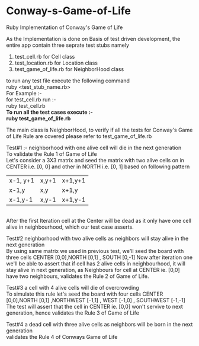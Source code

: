 # Conway-s-Game-of-Life
Ruby Implementation of Conway's Game of Life <br>

As the Implementation is done on Basis of test driven development, the entire app contain three seprate test stubs namely <br>
1. test_cell.rb for Cell class <br>
2. test_location.rb for Location class <br>
3. test_game_of_life.rb for NeighborHood class <br>

to run any test file execute the following command <br>
ruby <test_stub_name.rb> <br>
For Example :- <br>
  for test_cell.rb run :- <br>
    ruby test_cell.rb <br>
<b>To run all the test cases execute :- <br> ruby test_game_of_life.rb</b>

The main class is NeighborHood, to verify if all the tests for Conway's Game of Life Rule are covered please refer to test_game_of_life.rb <br>

Test#1 :- neighborhood with one alive cell will die in the next generation <br>
To validate the Rule 1 of Game of Life <br>
Let's consider a 3X3 matrix and seed the matrix with two alive cells on in CENTER i.e. [0, 0] and other in NORTH i.e. [0, 1] based on following pattern <br>
<table>
<tr>
<td>
x-1, y+1
</td>
<td>
x,y+1
</td>
<td>
x+1,y+1
</td>
</tr>
<tr>
<td>
x-1,y
</td>
<td>
x,y
</td>
<td>
x+1,y
</td>
</tr>

<tr>
<td>
x-1,y-1
</td>
<td>
x,y-1
</td>
<td>
x+1,y-1
</td>
</tr>
</table>
<br>
After the first Iteration cell at the Center will be dead as it only have one cell alive in neighbourhood, which our test case asserts.

Test#2 neighborhood with two alive cells as neighbors will stay alive in the next generation <br>
By using same matrix we used in previous test, we'll seed the board with three cells CENTER [0,0],NORTH [0,1] , SOUTH [0,-1]
Now after iteration one we'll be able to assert that if cell has 2 alive cells in neighbourhood, it will stay alive in next generation, as Neighbours for cell at CENTER ie. [0,0] have two neighbours, validates the Rule 2 of Game of Life.

Test#3 a cell with 4 alive cells will die of overcrowding <br>
To simulate this rule let's seed the board with four cells CENTER [0,0],NORTH [0,1] ,NORTHWEST [-1,1] ,  WEST [-1,0] , SOUTHWEST [-1,-1] <br>
The test will assert that the cell in CENTER ie. [0,0] won't servive to next generation, hence validates the Rule 3 of Game of Life

Test#4 a dead cell with three alive cells as neighbors will be born in the next generation <br>
validates the Rule 4 of Conways Game of Life
